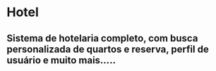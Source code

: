 # Hotel
## Sistema de hotelaria completo, com busca personalizada de quartos e reserva, perfil de usuário e muito mais.....
